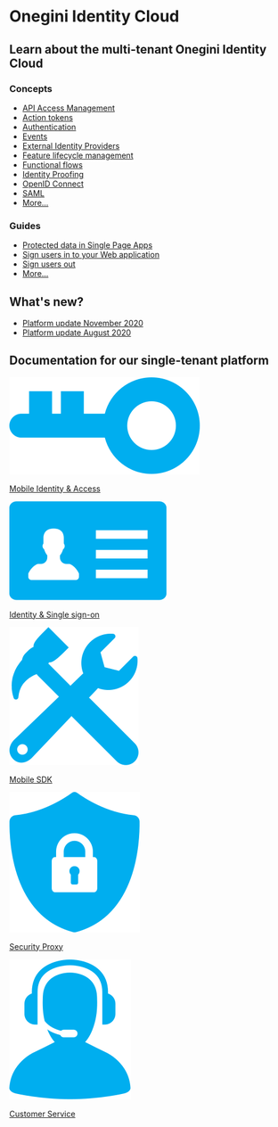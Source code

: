 # Onegini Identity Cloud

## Learn about the multi-tenant Onegini Identity Cloud

### Concepts

- [API Access Management](./lorem-ipsum/api-descriptions.md)
- [Action tokens](./lorem-ipsum/action-tokens.md)
- [Authentication](./lorem-ipsum/strong-authentication.md)
- [Events](./lorem-ipsum/monitoring.md)
- [External Identity Providers](./lorem-ipsum/identity-providers.md)
- [Feature lifecycle management](./lorem-ipsum/feature-lifecycle-management.md)
- [Functional flows](./lorem-ipsum/functional-flows.md)
- [Identity Proofing](#)
- [OpenID Connect](./lorem-ipsum/openid-connect.md)
- [SAML](./lorem-ipsum/saml.md)
- [More...](#)

### Guides

- [Protected data in Single Page Apps](./single-sign-on/protected-data-openid-connect-access-tokens.md)
- [Sign users in to your Web application](./lorem-ipsum/sign-in-web.md)
- [Sign users out](./lorem-ipsum/single-sign-out.md)
- [More...](#)


## What's new?

* [Platform update November 2020](https://blog.onegini.com/onegini-identity-cloud-platform-update-november-2020)
* [Platform update August 2020](https://blog.onegini.com/onegini-identity-cloud-platform-update-august-2020)

## Documentation for our single-tenant platform

<div class="single-tenant-blocks">
    <div class="single-tenant-block single-tenant-block__ts">
    <a href="https://docs-single-tenant.onegini.com/msp/stable/token-server/"><img src="./images/single-tenant/component-token-server-icon.svg" alt="Mobile Identity &;amp; Access"/>
    <p>Mobile Identity &amp; Access</p>
    </a></div>
    <div class="single-tenant-block single-tenant-block__cim">
    <a href="https://docs-single-tenant.onegini.com/cim/stable/idp/"><img src="./images/single-tenant/component-cim-icon.svg" alt="Identity &amp; Single Sign-On"/>
    <p>Identity &amp; Single sign-on</p>
    </a>
    </div>
    <div class="single-tenant-block single-tenant-block__mobile">
    <a href="https://docs-single-tenant.onegini.com/onegini-sdk.html"><img src="./images/single-tenant/component-mobile-sdk-icon.svg" alt="Mobile SDK"/>
    <p>Mobile SDK</p>
    </a>
    </div>
    <div class="single-tenant-block single-tenant-block__sp">
    <a href="https://docs-single-tenant.onegini.com/msp/stable/security-proxy/"><img src="./images/single-tenant/component-security-proxy-icon.svg" alt="Security Proxy"/>
    <p>Security Proxy</p>
    </a>
    </div>
    <div class="single-tenant-block single-tenant-block__uma">
    <a href="https://docs-single-tenant.onegini.com/cim/stable/uma/"><img src="./images/single-tenant/component-uma-icon.svg" alt="Customer Service"/>
    <p>Customer Service</p>
    </a>
    </div>
</div>
